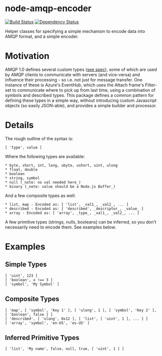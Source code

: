 node-amqp-encoder
=================

[![Build Status](https://secure.travis-ci.org/noodlefrenzy/node-amqp-encoder.png?branch=master)](https://travis-ci.org/noodlefrenzy/node-amqp-encoder)
[![Dependency Status](https://david-dm.org/noodlefrenzy/node-amqp-encoder.png)](https://david-dm.org/noodlefrenzy/node-amqp-encoder)

Helper classes for specifying a simple mechanism to encode data into AMQP format, and a simple encoder.

Motivation
==========

AMQP 1.0 defines several custom types ([see spec](http://docs.oasis-open.org/amqp/core/v1.0/os/amqp-core-complete-v1.0-os.pdf)), some of which are used
by AMQP clients to communicate with servers (and vice-versa) and influence their processing - so i.e. not just for message transfer.  One instance of these
is Azure's EventHub, which uses the Attach frame's Filter-set to communicate where to pick up from last time, using a combination of symbols
and described types.  This package defines a common pattern for defining these types in a simple way, without introducing custom Javascript objects (so easily
JSON-able), and provides a simple builder and processor.

Details
=======

The rough outline of the syntax is:

    [ 'type', value ]

Where the following types are available:

    * byte, short, int, long, ubyte, ushort, uint, ulong
    * float, double
    * boolean
    * string, symbol
    * null (_note: no val needed here_)
    * binary (_note: value should be a Node.js Buffer_)

And a few composite types as well:

    * list, map - Encoded as: [ 'list', _val1_, _val2_, ... ]
    * described - Encoded as: [ 'described', _descriptor_, _value_ ]
    * array - Encoded as: [ 'array', _type_, _val1_, _val2_, ... ]

A few primitive types (strings, nulls, booleans) can be inferred, so you don't necessarily need to encode them.  See examples below.

Examples
========

Simple Types
------------

    [ 'uint', 123 ]
    [ 'boolean', x !== 3 ]
    [ 'symbol', 'My Symbol' ]

Composite Types
---------------

    [ 'map', [ 'symbol', 'Key 1' ], [ 'ulong', 1 ], [ 'symbol', 'Key 2' ], [ 'boolean', false ] ]
    [ 'described', [ 'ulong', 0x12 ], [ 'list', [ 'uint', 1 ], ... ] ]
    [ 'array', 'symbol', 'en-US', 'es-US' ]

Inferred Primitive Types
------------------------

    [ 'list', 'My name', false, null, true, [ 'uint', 1 ] ]

